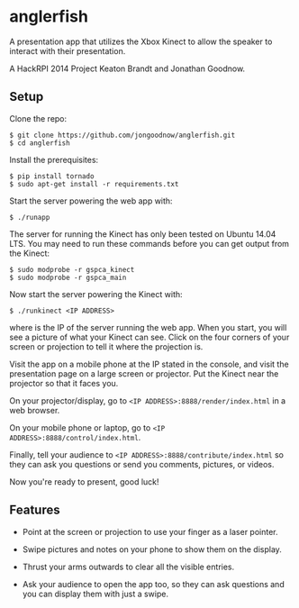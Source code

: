 anglerfish
==========

A presentation app that utilizes the Xbox Kinect to allow the speaker to interact with their presentation.

A HackRPI 2014 Project Keaton Brandt and Jonathan Goodnow.

Setup
-----

Clone the repo:

	$ git clone https://github.com/jongoodnow/anglerfish.git
	$ cd anglerfish

Install the prerequisites:

	$ pip install tornado
	$ sudo apt-get install -r requirements.txt

Start the server powering the web app with:

	$ ./runapp

The server for running the Kinect has only been tested on Ubuntu 14.04 LTS. You may need to run these commands before you can get output from the Kinect:

	$ sudo modprobe -r gspca_kinect 
	$ sudo modprobe -r gspca_main

Now start the server powering the Kinect with:

	$ ./runkinect <IP ADDRESS>

where <IP ADDRESS> is the IP of the server running the web app. When you start, you will see a picture of what your Kinect can see. Click on the four corners of your screen or projection to tell it where the projection is.

Visit the app on a mobile phone at the IP stated in the console, and visit the presentation page on a large screen or projector. Put the Kinect near the projector so that it faces you.

On your projector/display, go to `<IP ADDRESS>:8888/render/index.html` in a web browser.

On your mobile phone or laptop, go to `<IP ADDRESS>:8888/control/index.html`.

Finally, tell your audience to `<IP ADDRESS>:8888/contribute/index.html` so they can ask you questions or send you comments, pictures, or videos.

Now you're ready to present, good luck!

Features
--------

* Point at the screen or projection to use your finger as a laser pointer.

* Swipe pictures and notes on your phone to show them on the display.

* Thrust your arms outwards to clear all the visible entries.

* Ask your audience to open the app too, so they can ask questions and you can display them with just a swipe.